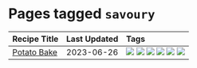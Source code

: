 # Pages tagged `savoury`

|Recipe Title|Last Updated|Tags
|:---|:---|:---|
|[Potato Bake](../recipes/potatobake.md)|2023-06-26|[![](https://img.shields.io/badge/tag-baked-5c1fef)](../tags/baked.md) [![](https://img.shields.io/badge/tag-cheesey-062ab)](../tags/cheesey.md) [![](https://img.shields.io/badge/tag-dairy-4e6ea)](../tags/dairy.md) [![](https://img.shields.io/badge/tag-potato-517a72)](../tags/potato.md) [![](https://img.shields.io/badge/tag-savoury-e5c1d4)](../tags/savoury.md) [![](https://img.shields.io/badge/tag-sides-10cdd6)](../tags/sides.md)|